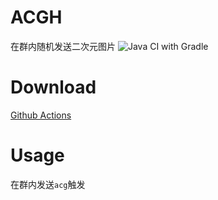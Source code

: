 # ACGH

在群内随机发送二次元图片
![Java CI with Gradle](https://github.com/ShrBox/ACGH/workflows/Java%20CI%20with%20Gradle/badge.svg)  

# Download

[Github Actions](https://github.com/ShrBox/ACGH/actions)

# Usage

在群内发送`acg`触发